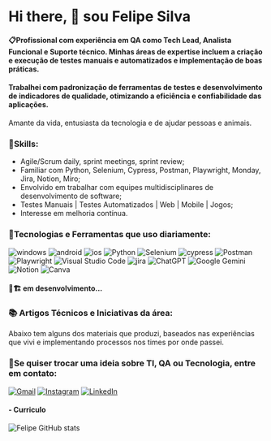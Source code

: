 # Hi there, 👋 sou Felipe Silva

#### 📋Profissional com experiência em QA como Tech Lead, Analista Funcional e Suporte técnico. Minhas áreas de expertise incluem a criação e execução de testes manuais e automatizados e implementação de boas práticas.
#### Trabalhei com padronização de ferramentas de testes e desenvolvimento de indicadores de qualidade, otimizando a eficiência e confiabilidade das aplicações.

Amante da vida, entusiasta da tecnologia e de ajudar pessoas e animais.

### 🧩Skills:
- Agile/Scrum daily, sprint meetings, sprint review;
- Familiar com Python, Selenium, Cypress, Postman, Playwright, Monday, Jira, Notion, Miro;
- Envolvido em trabalhar com equipes multidisciplinares de desenvolvimento de software;
- Testes Manuais | Testes Automatizados | Web | Mobile | Jogos;
- Interesse em melhoria contínua.

### 🔧Tecnologias e Ferramentas que uso diariamente:
![windows](https://img.shields.io/badge/Windows-0078D6?style=for-the-badge&logo=windows&logoColor=white) ![android](https://img.shields.io/badge/Android-3DDC84?style=for-the-badge&logo=android&logoColor=white) ![ios](https://img.shields.io/badge/iOS-000000?style=for-the-badge&logo=ios&logoColor=white) ![Python](https://img.shields.io/badge/python-3670A0?style=for-the-badge&logo=python&logoColor=ffdd54)  ![Selenium](https://img.shields.io/badge/-selenium-%43B02A?style=for-the-badge&logo=selenium&logoColor=white) ![cypress](https://img.shields.io/badge/-cypress-%23E5E5E5?style=for-the-badge&logo=cypress&logoColor=058a5e) ![Postman](https://img.shields.io/badge/Postman-FF6C37?style=for-the-badge&logo=postman&logoColor=white) ![Playwright](https://img.shields.io/badge/-playwright-%232EAD33?style=for-the-badge&logo=playwright&logoColor=white) ![Visual Studio Code](https://img.shields.io/badge/Visual%20Studio%20Code-0078d7.svg?style=for-the-badge&logo=visual-studio-code&logoColor=white) ![jira](https://img.shields.io/badge/Jira-0052CC?style=for-the-badge&logo=Jira&logoColor=white) ![ChatGPT](https://img.shields.io/badge/chatGPT-74aa9c?style=for-the-badge&logo=openai&logoColor=white) ![Google Gemini](https://img.shields.io/badge/google%20gemini-8E75B2?style=for-the-badge&logo=google%20gemini&logoColor=white) ![Notion](https://img.shields.io/badge/Notion-%23000000.svg?style=for-the-badge&logo=notion&logoColor=white) ![Canva](https://img.shields.io/badge/Canva-%2300C4CC.svg?style=for-the-badge&logo=Canva&logoColor=white) 

#### 🚧🏗️ em desenvolvimento...
### 📚 Artigos Técnicos e Iniciativas da área: 

Abaixo tem alguns dos materiais que produzi, baseados nas experiências que vivi e implementando processos nos times por onde passei.

### 🚩Se quiser trocar uma ideia sobre TI, QA ou Tecnologia, entre em contato:
[![Gmail](https://img.shields.io/badge/Gmail-D14836?style=for-the-badge&logo=gmail&logoColor=white)](mailto:f.rodrigo01@gmail.com)
[![Instagram](https://img.shields.io/badge/Instagram-%23E4405F.svg?style=for-the-badge&logo=Instagram&logoColor=white)](https://www.instagram.com/felipebatata_)
[![LinkedIn](https://img.shields.io/badge/linkedin-%230077B5.svg?style=for-the-badge&logo=linkedin&logoColor=white)](https://www.linkedin.com/in/felipe-silva89)
#### - Curriculo

![Felipe GitHub stats](https://github-readme-stats.vercel.app/api?username=felipesilva89&show_icons=true&theme=dracula)

